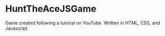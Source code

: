 # HuntTheAceJSGame
Game created following a tutorial on YouTube. Written in HTML, CSS, and Javascript.
